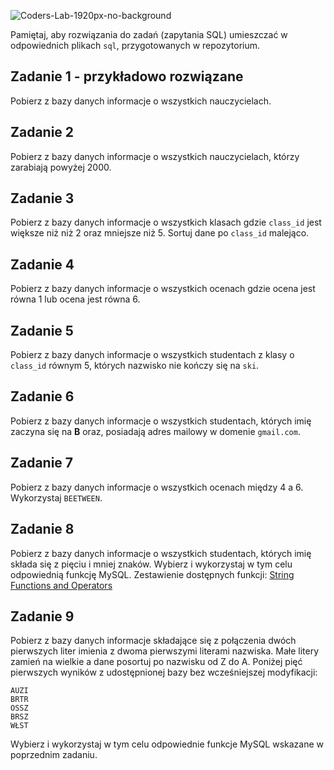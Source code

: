 ![Coders-Lab-1920px-no-background](https://user-images.githubusercontent.com/152855/73064373-5ed69780-3ea1-11ea-8a71-3d370a5e7dd8.png)


Pamiętaj, aby rozwiązania do zadań (zapytania SQL) umieszczać w odpowiednich plikach `sql`, przygotowanych w repozytorium.

## Zadanie 1 - przykładowo rozwiązane
Pobierz z bazy danych informacje o wszystkich nauczycielach.  

## Zadanie 2
Pobierz z bazy danych informacje o wszystkich nauczycielach, którzy zarabiają powyżej 2000.

## Zadanie 3

Pobierz z bazy danych informacje o wszystkich klasach gdzie `class_id` jest większe niż niż 2 oraz mniejsze niż 5.
Sortuj dane po `class_id` malejąco.

## Zadanie 4

Pobierz z bazy danych informacje o wszystkich ocenach gdzie ocena jest równa 1 lub ocena jest równa 6.

## Zadanie 5

Pobierz z bazy danych informacje o wszystkich studentach z klasy o `class_id` równym 5,
których nazwisko nie kończy się na `ski`.

## Zadanie 6

Pobierz z bazy danych informacje o wszystkich studentach, których imię zaczyna się na **B**
oraz, posiadają adres mailowy w domenie `gmail.com`.

## Zadanie 7

Pobierz z bazy danych informacje o wszystkich ocenach między 4 a 6.
Wykorzystaj `BEETWEEN`.

## Zadanie 8

Pobierz z bazy danych informacje o wszystkich studentach, których imię składa się z pięciu i mniej znaków.
Wybierz i wykorzystaj w tym celu odpowiednią funkcję MySQL.
Zestawienie dostępnych funkcji:
[String Functions and Operators][mysqlString]

[mysqlString]:https://dev.mysql.com/doc/refman/8.0/en/string-functions.html

## Zadanie 9

Pobierz z bazy danych informacje składające się z połączenia dwóch pierwszych 
liter imienia z dwoma pierwszymi literami nazwiska.
Małe litery zamień na wielkie a dane posortuj po nazwisku od Z do A.
Poniżej pięć pierwszych wyników z udostępnionej bazy bez wcześniejszej modyfikacji:
````
AUZI
BRTR
OSSZ
BRSZ
WŁST
````
Wybierz i wykorzystaj w tym celu odpowiednie funkcje MySQL wskazane w poprzednim zadaniu.

